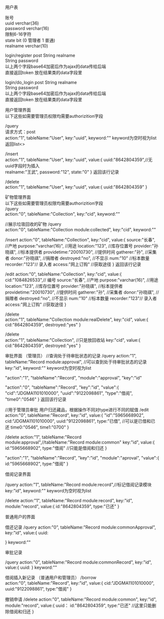 
用户表


账号<br/>
uuid verchar(36)<br/>
password verchar(16)<br/>
限制6-16字符<br/>
state bit (0 管理者 1 普通)<br/>
realname verchar(10)<br/>


login/register
post
String realname<br/>
String password<br/>
以上两个字段base64加密后作为ajax的data传给后端<br/>
直接返回token
放在结果类的data字段里

login/do_login
post
String realname<br/>
String password<br/>
以上两个字段base64加密后作为ajax的data传给后端<br/>
直接返回token
放在结果类的data字段里

用户管理界面<br/>
以下这些如需要管理员权限均需要authorizition字段<br/>

/query<br/>
请求方式：post<br/>
action:"1",
tableName:"User",
key:"uuid",
keyword:""
keyword为空时视为list
返回list<>

/insert<br/>
action:"1",
tableName:"User",
key:"uuid",
value:{
uuid:"8642804359",//无uuid字段时为插入<br/>
realname:"王武",
password:"12",
state:"0"
}
返回该行记录

/delete<br/>
action:"1",
tableName:"User",
key:"uuid",
value:{
uuid:"8642804359"
}


矿物管理界面<br/>
以下这些如需要管理员权限均需要authorizition字段<br/>
/query<br/>
action:"0",
tableName:"Collection",
key:"cid",
keyword:""

//展示垃圾回收的矿物
/query<br/>
action:"0",
tableName:"Collection module:collected",
key:"cid",
keyword:""

/insert
action:"0",
tableName:"Collection",
key:"cid",
value:{
source:"长春",    //产地
purpose:"varchar(16)",  //用途
location:"123", //库存位置号
provider:"孙晓祺",  //标本提供者
providetime:"20010730", //提供时间
gatherer:"孙", //采集者
donor:"孙晓祺", //捐赠者
destroyed:"no", //不显示
num:"10" //标本数量
recorder:"123"// 录入者
access:"网上订购" //获取途径
}
返回该行记录

/edit
action:"0",
tableName:"Collection",
key:"cid",
value:{
cid:"1084826533",// 编号
source:"长春",    //产地
purpose:"varchar(16)",  //用途
location:"123", //库存位置号
provider:"孙晓祺",  //标本提供者
providetime:"20010730", //提供时间
gatherer:"孙", //采集者
donor:"孙晓祺", //捐赠者
destroyed:"no", //不显示
num:"10" //标本数量
recorder:"123"// 录入者
access:"网上订购" //获取途径
}

/delete<br/>
action:"1",
tableName:"Collection module:realDelete",
key:"cid",
value:{
cid:"8642804359",
destroyed:"yes"
}

/delete<br/>
action:"1",
tableName:"Collection", //只是放回收站
key:"cid",
value:{
cid:"8642804359",
destroyed:"yes"
}



审批界面
（管理员）
//查询处于待审批状态的记录
/query
action:"1",
tableName:"Record module:approval", //可以查到处于待审批状态的记录
key:"id",
keyword:""
keyword为空时视为list

"action":"1",
"tableName":"Record",
"module":"approval",
"key":"id"



"action":"0",
"tableName":"Record",
"key":"id",
"value":{ 
 "cid":"JDGMA1101010000",
 "uuid":"9122098861",
 "type":"借阅",
 "time0":"0546"
}
返回该行记录

//用于管理员审批 用户归还藏品，根据操作不同对type进行不同的赋值
/edit
action:"0",
tableName:"Record",
key:"id",
value:{
"id":"5965668902",
cid:"JDGMA1101010000",
uuid:"9122098861",
type:"已借", //可以是已借和已还
time0:"0546",
time1:"0700"
}

/delete
action:"1",
tableName:"Record module:approval",//tableName:"Record module:common"
key:"id",
value:{
id:"5965668902",
type:"借阅" //只能是借阅和归还
}

"action":"1",
"tableName":"Record",
"key":"id",
"module":"aproval",
"value":{
id:"5965668902",
type:"借阅"
}

借阅记录界面

/query
action:"1",
tableName:"Record module:record",//标记借阅记录模块
key:"id",
keyword:""
keyword为空时视为list


/delete
action:"1",
tableName:"Record module:record",
key:"id",
module:"record",
value:{
id:"8642804359",
type:"已还"
}

普通用户的界面

借还记录
/query
action:"0",
tableName:"Record module:commonApproval",
key:"id",
value:{
uuid:

}
keyword:""


审批记录

/query
action:"0",
tableName:"Record module:commonRecord",
key:"id",
value:{
uuid:
}
keyword:""

借阅插入新记录
（普通用户和管理员）
/borrow<br/>
action:"0",
tableName:"Record",
key:"id",
value:{
cid:"JDGMA1101010000",
uuid:"9122098861",
type:"借阅"
}

撤销申请
/delete
action:"0",
tableName:"Record module:common",
key:"id",
module:"record",
value:{
uuid：
id:"8642804359",
type:"已还" //这里只能删除借阅和归还
}
